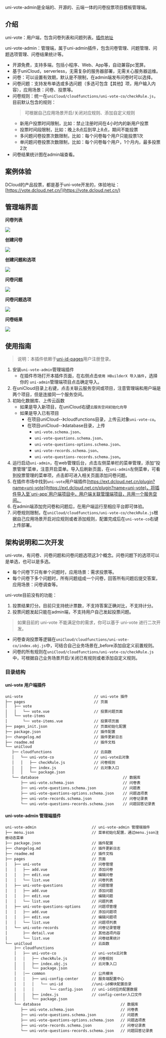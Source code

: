 
uni-vote-admin是全端的、开源的、云端一体的问卷投票项目模板管理端。

## 介绍

uni-vote：用户端，包含问卷列表和问题列表。[插件地址](https://ext.dcloud.net.cn/plugin?name=uni-vote)

uni-vote-admin：管理端，属于uni-admin插件，包含问卷管理、问题管理、问题选项管理、问卷结果统计等。


- 开源免费，支持多端，包括小程序、Web、App等，自动兼容pc宽屏。
- 基于uniCloud，serverless，无需复杂的服务器部署，无需关心服务器运维。
- 问卷：可以设置有效期，默认是不限制，在admin端发布问卷时可以选择。
- 问卷问题：支持发布单选或多选问题（多选可包含【其他】项，用户输入内容），应用场景：问卷、投票等。
- 问卷规则：统一在`uniCloud/cloudfunctions/uni-vote-co/checkRule.js`，目前默认包含的规则：
	> 可根据自己应用场景开启/关闭对应规则、添加自定义规则
	- 新用户投票时间限制，比如：禁止注册时间在4小时内的新用户投票
	- 投票时间段限制，比如：晚上8点后到早上8点，期间不能投票
	- 多问题问卷投票次数限制，比如：每个问卷每个用户只能投票1次
	- 单问题问卷投票次数限制，比如：每个问卷每个用户，1个月内，最多投票2次
- 问卷结果统计图在admin端查看。



## 案例体验

DCloud的产品投票，都是基于uni-vote开发的，体验地址：[https://vote.dcloud.net.cn/](https://vote.dcloud.net.cn/)




## 管理端界面


**问卷列表**


![](https://qiniu-web-assets.dcloud.net.cn/ext/uni-vote/uni-vote-admin-01.jpg)


**创建问卷**

![](https://qiniu-web-assets.dcloud.net.cn/ext/uni-vote/uni-vote-admin-02.jpg)




**创建问题和选项**

![](https://qiniu-web-assets.dcloud.net.cn/ext/uni-vote/uni-vote-admin-04.jpg)

**问卷问题**

![](https://qiniu-web-assets.dcloud.net.cn/ext/uni-vote/uni-vote-admin-05.jpg)

**问卷问题选项**

![](https://qiniu-web-assets.dcloud.net.cn/ext/uni-vote/uni-vote-admin-06.jpg)


**问卷结果**

![](https://qiniu-web-assets.dcloud.net.cn/ext/uni-vote/uni-vote-admin-03-new.png)





## 使用指南


> 说明：本插件依赖于[uni-id-pages](https://ext.dcloud.net.cn/plugin?id=8577)用户注册登录。

1. 安装`uni-vote-admin`管理端插件
	- 在插件市场打开本插件页面，在右侧点击`使用 HBuilderX 导入插件`，选择你的 `uni-admin`管理端项目点击确定导入。
3. 在uniCloud目录上右键，点击关联云服务空间或项目，注意管理端和用户端是两个项目，但是连接同一个服务空间。
4. 初始化数据库、上传云函数
	- 如果是导入新项目，在uniCloud右键`云服务空间初始化向导`
	- 如果是导入已有项目
		- 在项目uniCloud--》cloudfunctions目录，上传云对象`uni-vote-co`。
		- 在项目uniCloud--》database目录，上传
			- `uni-vote.schema.json`、
			- `uni-vote-questions.schema.json`、
			- `uni-vote-questions-options.schema.json`、
			- `uni-vote-records.schema.json`、
			- `uni-vote-questions-records.schema.json`。
5. 运行启动`uni-admin`，在web管理后台，点击左侧菜单栏的菜单管理，添加“投票管理”菜单，注意开启菜单。导入后刷新页面，在`uni-admin`左侧菜单，可看到投票管理的菜单项，点击即可进入相关页面添加问卷问题。
6. 在插件市场中找到`uni-vote`用户端插件[https://ext.dcloud.net.cn/plugin?name=uni-vote](https://ext.dcloud.net.cn/plugin?name=uni-vote)，将插件导入至`uni-app`用户端项目中，用户端关联管理端项目，共用一个服务空间。
7. 在admin端添加完问卷和问题后，在用户端运行至相应平台即可体验。
8. 问卷规则限制，在`uniCloud/cloudfunctions/uni-vote-co/checkRule.js`根据自己应用场景开启对应规则或者添加规则，配置完成后在`uni-vote-co`右键上传部署。






## 架构说明和二次开发

uni-vote，有问卷、问卷问题和问卷问题选项这3个概念。问卷问题下的选项可以是单选，也可以是多选。

- 每个问卷下只有单个问题时，应用场景：需求投票等。
- 每个问卷下多个问题时，所有问题组成一个问卷，回答所有问题后提交答案，应用场景：问卷调查等。


uni-vote目前没有的功能：
1. 投票结果打分。目前只支持统计票数，不支持答案正确对比，不支持计分。
2. 投票问题发起只能在admin端，不支持用户自己发起投票问题。



> 如果目前的 uni-vote 不能满足你的需求，你可以基于 uni-vote 进行二次开发。

- 问卷查询投票等逻辑在`uniCloud/cloudfunctions/uni-vote-co/index.obj.js`中，可结合自己业务场景在_before添加自定义前置规则。
- 问卷的所有规则在`uniCloud/cloudfunctions/uni-vote-co/checkRule.js`中，可根据自己业务场景开启/关闭已有规则或者添加自定义规则。


### 目录结构

#### uni-vote 用户端插件

```text
uni-vote                                // uni-vote 插件
├── pages                               // 页面
│   ├── vote                              
│   │   └── vote.vue                    // 投票问题页面
│   └── vote-items                        
│       └── vote-items.vue              // 投票项页面
├── pages_init.json                     // 页面初始化配置
├── package.json                        // 插件配置
├── changelog.md                        // 插件更新日志
├── readme.md                           // 插件文档
└── uniCloud                            
   ├── cloudfunctions                   // 云函数
   │   └── uni-vote-co                  // uni-vote云对象
   │   │   ├── checkRule.js             // 问卷规则
   │   │   ├── index.js                 // 云对象入口
   │   │   └── package.json    
   └── database                                      // 数据库
       ├── uni-vote.schema.json                      // 问卷表
       ├── uni-vote-questions.schema.json            // 问题表
       ├── uni-vote-questions-options.schema.json    // 问题选项表
       ├── uni-vote-records.schema.json              // 问卷记录表
       └── uni-vote-questions-records.schema.json    // 问题回答记录表
```


#### uni-vote-admin 管理端插件

```text
uni-vote-admin                         // uni-vote-admin 管理端插件
├── menu.json                          // 菜单初始化配置，通过menu.json注册动态菜单
├── package.json                       // 插件配置
├── changelog.md                       // 插件更新日志
├── readme.md                          // 插件文档
├── pages                              // 页面   
│   ├── uni-vote                       // 问卷管理
│   │   ├── add.vue                    // 添加问卷
│   │   ├── edit.vue                   // 编辑问卷
│   │   └── list.vue                   // 问卷列表
│   ├── uni-vote-questions             // 问题管理
│   │   ├── add.vue                    // 添加问题
│   │   ├── edit.vue                   // 编辑问题
│   │   └── list.vue                   // 问题列表
│   ├── uni-vote-questions-options     // 问题项管理
│   │   ├── add.vue                    // 添加问题项
│   │   ├── edit.vue                   // 编辑问题项
│   │   └── list.vue                   // 问题项列表
│   └── uni-vote-records               // 问卷记录管理
│       ├── detail.vue                 // 其他选项内容
│       └── list.vue                   // 问卷结果统计
└── uniCloud                           // 云函数
    ├── cloudfunctions       
    │   ├── uni-vote-co                // uni-vote云对象
    │   │   ├── checkRule.js           // 问卷规则
    │   │   ├── index.obj.js           // 云对象入口
    │   │   └── package.json    
    │   │── common                     // 公共模块
    │   │   ├── uni-config-center      // 服务端配置中心
    │   │   │   └── uni-id             //uni-id模块配置目录
    │   │   │       └── config.json    // uni-id对应的配置数据
    │   │   ├── index.js               // config-center入口文件
    │   │   └── package.json      
    └── database                                    // 数据库
       ├── uni-vote.schema.json                     // 问卷表
       ├── uni-vote-questions.schema.json           // 问题表
       ├── uni-vote-questions-options.schema.json   // 问题选项表
       ├── uni-vote-records.schema.json             // 问卷记录表
       └── uni-vote-questions-records.schema.json   // 问题回答记录表
```





